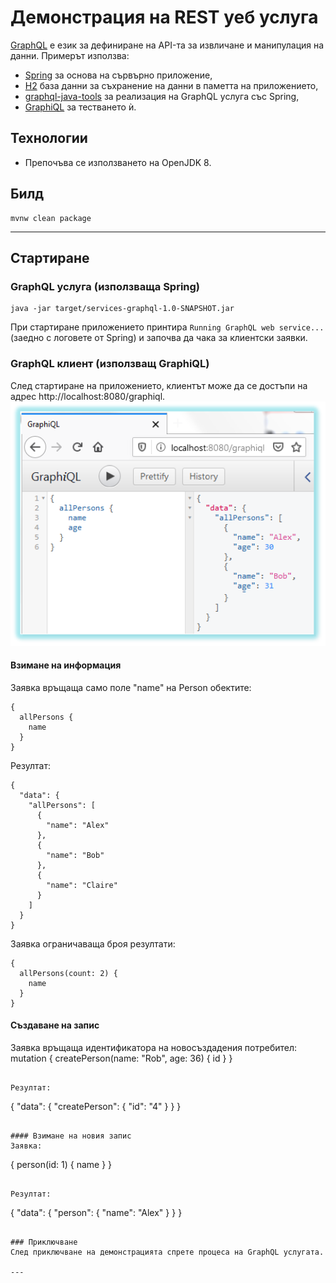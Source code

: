 ﻿# Демонстрация на REST уеб услуга

[GraphQL](https://en.wikipedia.org/wiki/GraphQL) е език за дефиниране на API-та за извличане и манипулация на данни. Примерът използва:
- [Spring](https://en.wikipedia.org/wiki/Spring_Framework) за основа на сървърно приложение, 
- [H2](https://www.h2database.com/html/main.html) база данни за съхранение на данни в паметта на приложението, 
- [graphql-java-tools](https://mvnrepository.com/artifact/com.graphql-java/graphql-java-tools) за реализация на GraphQL услуга със Spring,
- [GraphiQL](https://github.com/graphql/graphiql) за тестването ѝ.

## Технологии
- Препочъва се използването на OpenJDK 8.

## Билд
```
mvnw clean package
```

---

## Стартиране

### GraphQL услуга (използваща Spring)
```
java -jar target/services-graphql-1.0-SNAPSHOT.jar
```
При стартиране приложението принтира `Running GraphQL web service...` (заедно с логовете от Spring) и започва да чака за клиентски заявки. 


### GraphQL клиент (използващ GraphiQL)
След стартиране на приложението, клиентът може да се достъпи на адрес http://localhost:8080/graphiql. 
<img src="graphiql.png" width="800" />

#### Взимане на информация
Заявка връщаща само поле "name" на Person обектите:
```
{ 
  allPersons { 
    name 
  } 
}
```

Резултат:
```
{
  "data": {
    "allPersons": [
      {
        "name": "Alex"
      },
      {
        "name": "Bob"
      },
      {
        "name": "Claire"
      }
    ]
  }
}
```

Заявка ограничаваща броя резултати:
```
{ 
  allPersons(count: 2) { 
    name 
  } 
}
```

#### Създаване на запис
Заявка връщаща идентификатора на новосъздадения потребител:
mutation {
  createPerson(name: "Rob", age: 36) {
    id
  }
}
```

Резултат:
```
{
  "data": {
    "createPerson": {
      "id": "4"
    }
  }
}
```

#### Взимане на новия запис
Заявка:
```
{ 
  person(id: 1) { 
    name 
  } 
}
```

Резултат:
```
{
  "data": {
    "person": {
      "name": "Alex"
    }
  }
}
```

### Приключване
След приключване на демонстрацията спрете процеса на GraphQL услугата.

---
